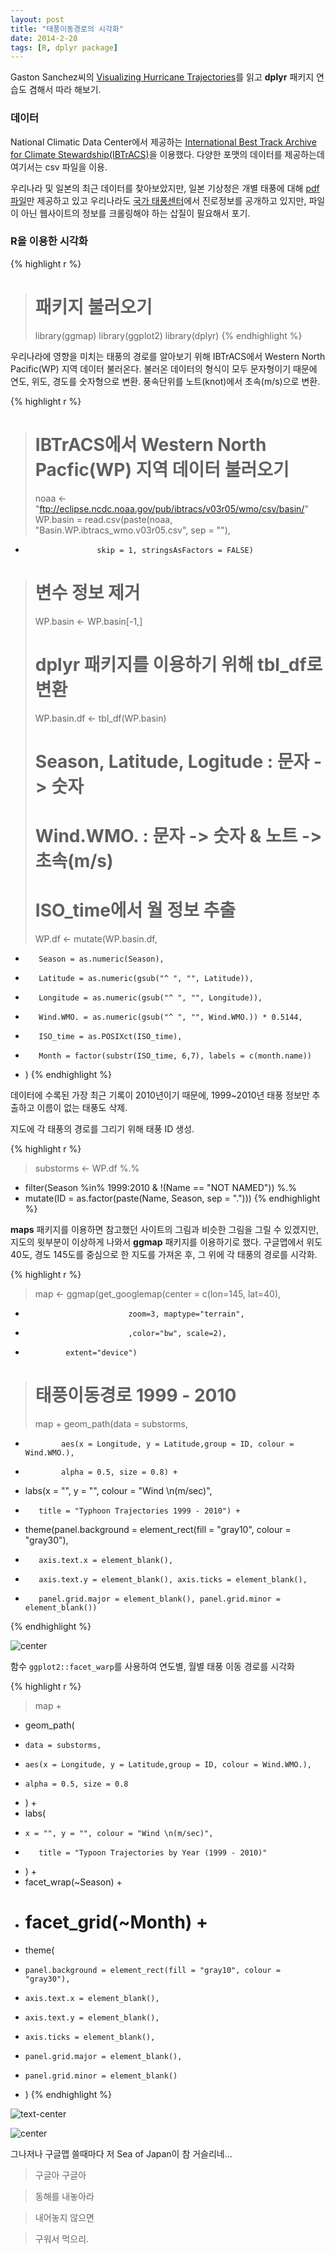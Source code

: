 ```yaml
---
layout: post
title: "태풍이동경로의 시각화"
date: 2014-2-28
tags: [R, dplyr package]
---
```



Gaston Sanchez씨의 [Visualizing Hurricane Trajectories](http://rpubs.com/gaston/hurricanes)를 읽고 **dplyr** 패키지 연습도 겸해서 따라 해보기. 


### 데이터 
National Climatic Data Center에서 제공하는 [International Best Track Archive for Climate Stewardship(IBTrACS)](http://www.ncdc.noaa.gov/oa/ibtracs/index.php?name=wmo-data)을 이용했다. 다양한 포맷의 데이터를 제공하는데 여기서는 csv 파일을 이용.  

<!--more-->


우리나라 및 일본의 최근 데이터를 찾아보았지만, 일본 기상청은 개별 태풍에 대해 [pdf 파일](http://www.data.jma.go.jp/fcd/yoho/typhoon/position_table/index.html)만 제공하고 있고 우리나라도 [국가 태풍센터](http://typ.kma.go.kr/TYPHOON/statistics/statistics_02_4.jsp)에서 진로정보를 공개하고 있지만, 파일이 아닌 웹사이트의 정보를 크롤링해야 하는 삽질이 필요해서 포기. 

### R을 이용한 시각화

{% highlight r %}
> # 패키지 불러오기
> library(ggmap)
> library(ggplot2)
> library(dplyr)
{% endhighlight %}


우리나라에 영향을 미치는 태풍의 경로를 알아보기 위해 IBTrACS에서 Western North Pacific(WP) 지역 데이터 불러온다. 불러온 데이터의 형식이 모두 문자형이기 때문에 연도, 위도, 경도를 숫자형으로 변환. 풍속단위를 노트(knot)에서 초속(m/s)으로 변환.


{% highlight r %}
> # IBTrACS에서 Western North Pacfic(WP) 지역 데이터 불러오기 
> noaa <- "ftp://eclipse.ncdc.noaa.gov/pub/ibtracs/v03r05/wmo/csv/basin/"
> WP.basin = read.csv(paste(noaa, "Basin.WP.ibtracs_wmo.v03r05.csv", sep = ""), 
+                     skip = 1, stringsAsFactors = FALSE)
> # 변수 정보 제거
> WP.basin <- WP.basin[-1,]
> 
> # dplyr 패키지를 이용하기 위해 tbl_df로 변환
> WP.basin.df <- tbl_df(WP.basin)
> 
> # Season, Latitude, Logitude : 문자 -> 숫자
> # Wind.WMO. : 문자 -> 숫자 & 노트 -> 초속(m/s)
> # ISO_time에서 월 정보 추출
> WP.df <- mutate(WP.basin.df, 
+        Season = as.numeric(Season),
+        Latitude = as.numeric(gsub("^ ", "", Latitude)),
+        Longitude = as.numeric(gsub("^ ", "", Longitude)),
+        Wind.WMO. = as.numeric(gsub("^ ", "", Wind.WMO.)) * 0.5144,
+        ISO_time = as.POSIXct(ISO_time),
+        Month = factor(substr(ISO_time, 6,7), labels = c(month.name))
+ )
{% endhighlight %}


데이터에 수록된 가장 최근 기록이 2010년이기 때문에, 1999~2010년 태풍 정보만 추출하고 이름이 없는 태풍도 삭제.

지도에 각 태풍의 경로를 그리기 위해 태풍 ID 생성.

{% highlight r %}
> substorms <- WP.df %.% 
+   filter(Season %in% 1999:2010 & !(Name == "NOT NAMED")) %.%
+   mutate(ID = as.factor(paste(Name, Season, sep = ".")))
{% endhighlight %}


**maps** 패키지를 이용하면 참고했던 사이트의 그림과 비슷한 그림을 그릴 수 있겠지만, 지도의 윗부분이 이상하게 나와서 **ggmap** 패키지를 이용하기로 했다. 구글맵에서 위도 40도, 경도 145도를 중심으로 한 지도를 가져온 후, 그 위에 각 태풍의 경로를 시각화. 


{% highlight r %}
> map <- ggmap(get_googlemap(center = c(lon=145, lat=40), 
+                            zoom=3, maptype="terrain", 
+                            ,color="bw", scale=2), 
+              extent="device")
> 
> # 태풍이동경로 1999 - 2010
> map + geom_path(data = substorms, 
+             aes(x = Longitude, y = Latitude,group = ID, colour = Wind.WMO.), 
+             alpha = 0.5, size = 0.8) + 
+   labs(x = "", y = "", colour = "Wind \n(m/sec)",
+        title = "Typhoon Trajectories 1999 - 2010") +
+   theme(panel.background = element_rect(fill = "gray10", colour = "gray30"), 
+        axis.text.x = element_blank(), 
+        axis.text.y = element_blank(), axis.ticks = element_blank(), 
+        panel.grid.major = element_blank(), panel.grid.minor = element_blank())
{% endhighlight %}

![center](/figs/2014-02-27-typhoon-trajectories/figure1.png) 



함수 `ggplot2::facet_warp`를 사용하여 연도별, 월별 태풍 이동 경로를 시각화


{% highlight r %}
> map + 
+   geom_path(
+     data = substorms, 
+     aes(x = Longitude, y = Latitude,group = ID, colour = Wind.WMO.), 
+     alpha = 0.5, size = 0.8
+   ) + 
+   labs(
+     x = "", y = "", colour = "Wind \n(m/sec)",
+        title = "Typoon Trajectories by Year (1999 - 2010)"
+   ) + 
+   facet_wrap(~Season) +  
+   # facet_grid(~Month) + 
+   theme(
+     panel.background = element_rect(fill = "gray10", colour = "gray30"), 
+     axis.text.x = element_blank(), 
+     axis.text.y = element_blank(), 
+     axis.ticks = element_blank(), 
+     panel.grid.major = element_blank(), 
+     panel.grid.minor = element_blank()
+   ) 
{% endhighlight %}

![text-center](/figs/2014-02-27-typhoon-trajectories/figure2.png) 


![center](/figs/2014-02-27-typhoon-trajectories/figure3.png) 


그나저나 구글맵 쓸때마다 저 Sea of Japan이 참 거슬리네...

> 구글아 구글아 

> 동해를 내놓아라

> 내어놓지 않으면

> 구워서 먹으리.

